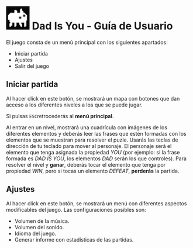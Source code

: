 #  ![alt text](https://github.com/dam-dad/DadIsYou/blob/master/src/main/resources/imagenes/otros/favicon.png "Logo Dad Is You") Dad Is You - Guía de Usuario

El juego consta de un menú principal con los siguientes apartados:

+ Iniciar partida
+ Ajustes
+ Salir del juego



## Iniciar partida

Al hacer click en este botón, se mostrará un mapa con botones que dan acceso a los diferentes niveles a los que se puede jugar.

Si pulsas `ESC`retrocederás al **menú principal**.

Al entrar en un nivel, mostrará una cuadrícula con imágenes de los diferentes elementos y deberás leer las frases que estén formadas con los elementos que se muestran para resolver el puzle. Usarás las teclas de dirección de tu teclado para mover al personaje. El personaje será el elemento que tenga asignada la propiedad *YOU* (por ejemplo: si la frase formada es *DAD IS YOU*, los elementos *DAD* serán los que controles). Para resolver el nivel y **ganar**, deberás tocar el elemento que tenga por propiedad *WIN*, pero si tocas un elemento *DEFEAT*, **perderás** la partida.



## Ajustes

Al hacer click en este botón, se mostrará un menú con diferentes aspectos modificables del juego. Las configuraciones posibles son:

* Volumen de la música.
* Volumen del sonido.
* Idioma del juego.
* Generar informe con estadísticas de las partidas.

